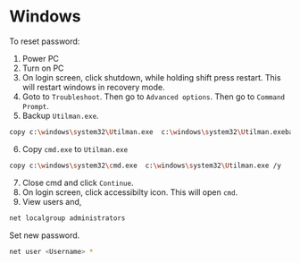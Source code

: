 # Windows 
To reset password:
1. Power PC
2. Turn on PC
3. On login screen, click shutdown, while holding shift press restart. This will restart windows in recovery mode.
4. Goto to `Troubleshoot`. Then go to `Advanced options`. Then go to `Command Prompt`.
5. Backup `Utilman.exe`.
```sh
copy c:\windows\system32\Utilman.exe  c:\windows\system32\Utilman.exebackup
```

6. Copy `cmd.exe` to `Utilman.exe`
```sh
copy c:\windows\system32\cmd.exe  c:\windows\system32\Utilman.exe /y
```

7. Close cmd and click `Continue`.  
8. On login screen, click accessibilty icon. This will open `cmd`.  
9. View users and,  
```sh
net localgroup administrators
```

Set new password.  
```sh
net user <Username> *
```
